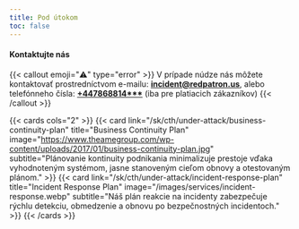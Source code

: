 ```yaml
---
title: Pod útokom
toc: false
---
```


#### Kontaktujte nás

{{< callout emoji="⚠️" type="error" >}}
  V prípade núdze nás môžete kontaktovať prostredníctvom e-mailu: **[incident@redpatron.us](mailto:incident@redpatron.us)**,
alebo telefónneho čísla: **[+447868814***](tel:+447868814***)** (iba pre platiacich zákazníkov)
{{< /callout >}}


{{< cards cols="2" >}}
  {{< card link="/sk/cth/under-attack/business-continuity-plan" title="Business Continuity Plan" image="https://www.theamegroup.com/wp-content/uploads/2017/01/business-continuity-plan.jpg" subtitle="Plánovanie kontinuity podnikania minimalizuje prestoje vďaka vyhodnoteným systémom, jasne stanoveným cieľom obnovy a otestovaným plánom." >}}
  {{< card link="/sk/cth/under-attack/incident-response-plan" title="Incident Response Plan" image="/images/services/incident-response.webp" subtitle="Náš plán reakcie na incidenty zabezpečuje rýchlu detekciu, obmedzenie a obnovu po bezpečnostných incidentoch." >}}
{{< /cards >}}